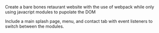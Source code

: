 Create a bare bones retaurant website with the use of webpack while only using javacript modules to pupolate the DOM 

Include a main splash page, menu, and contact tab with event listeners to switch between the modules.